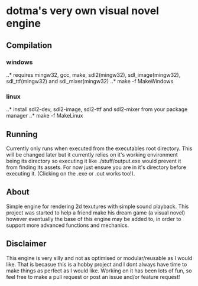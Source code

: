 # dotma's very own visual novel engine

## Compilation

### windows
..* requires mingw32, gcc, make, sdl2(mingw32), sdl_image(mingw32), sdl_ttf(mingw32) and sdl_mixer(mingw32)
..* make -f MakeWindows

### linux
..* install sdl2-dev, sdl2-image, sdl2-ttf and sdl2-mixer from your package manager
..* make -f MakeLinux

## Running
Currently only runs when executed from the executables root directory. This will be changed later but it currently relies on it's working environment being its directory so executing it like ./stuff/output.exe would prevent it from finding its assets.
For now just ensure you are in it's directory before executing it. (Clicking on the .exe or .out works too!).

## About
Simple engine for rendering 2d texutures with simple sound playback.
This project was started to help a friend make his dream game (a visual novel) however eventually the base of this engine may be added to, in order to support more advanced functions and mechanics.

## Disclaimer
This engine is very silly and not as optimised or modular/reusable as I would like.
That is becasue this is a hobby project and I dont always have time to make things as perfect as I would like.
Working on it has been lots of fun, so feel free to make a pull request or post an issue and/or feature request!

